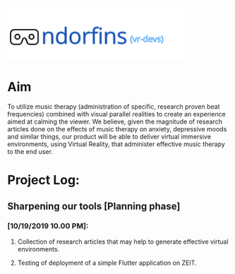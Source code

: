 ![Logo](images/logo.png)
# Aim
To utilize music therapy (administration of specific, research proven beat frequencies) combined with visual parallel realities to create an experience aimed at calming the viewer. We believe, given the magnitude of research articles done on the effects of music therapy on anxiety, depressive moods and similar things, our product will be able to deliver virtual immersive environments, using Virtual Reality, that administer effective music therapy to the end user.

# Project Log:

## Sharpening our tools [Planning phase]
### [10/19/2019 10.00 PM]: 

1. Collection of research articles that may help to generate effective virtual environments.

2. Testing of deployment of a simple Flutter application on ZEIT. 